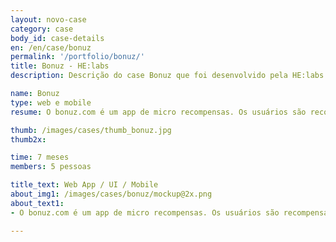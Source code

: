```yaml
---
layout: novo-case
category: case
body_id: case-details
en: /en/case/bonuz
permalink: '/portfolio/bonuz/'
title: Bonuz - HE:labs
description: Descrição do case Bonuz que foi desenvolvido pela HE:labs.

name: Bonuz
type: web e mobile
resume: O bonuz.com é um app de micro recompensas. Os usuários são recompensados por interagir com suas marcas e serviços preferidos .

thumb: /images/cases/thumb_bonuz.jpg
thumb2x:

time: 7 meses
members: 5 pessoas

title_text: Web App / UI / Mobile
about_img1: /images/cases/bonuz/mockup@2x.png
about_text1:
- O bonuz.com é um app de micro recompensas. Os usuários são recompensados por interagir com suas marcas e serviços preferidos através de bônus que podem ser trocados por pacotes de dados e SMS, ligações, músicas, apps, ingressos, assinaturas de revistas, entre outros.

---
```

